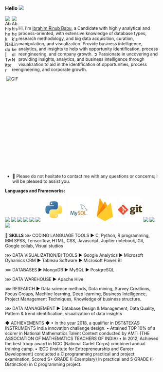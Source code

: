 ### Hello <img src="https://media.giphy.com/media/hvRJCLFzcasrR4ia7z/giphy.gif" width="25px">

<a href="https://twitter.com/abhisheknaiidu">
  <img align="left" alt="Abhishek Naidu | Twitter" width="22px" src="https://raw.githubusercontent.com/peterthehan/peterthehan/master/assets/twitter.svg" />
</a>
<a href="https://www.linkedin.com/in/ibrahimrinub/">
  <img align="left" alt="Abhishek's LinkedIN" width="22px" src="https://raw.githubusercontent.com/peterthehan/peterthehan/master/assets/linkedin.svg" />
</a>



<br />

Hi, i'm [Ibrahim Rinub Babu](https://www.linkedin.com/in/ibrahimrinub/), a Candidate with highly analytical and process-oriented, with extensive knowledge of database types, research methodology, and big data acquisition, curation, manipulation, and visualization. Provide business intelligence, analytics, and insights to help with opportunity identification, process reengineering, and company growth.
➲ Passionate in uncovering and providing insights, analytics, and business intelligence through visualization to aid in the identification of opportunities, process reengineering, and corporate growth.

  <img align="right" alt="GIF" src="https://github.com/abhisheknaiidu/abhisheknaiidu/blob/master/code.gif?raw=true" width="500" height="320" />
  
- 💬 Please do not hesitate to contact me with any questions or concerns; I will be pleased to assist you.

**Languages and Frameworks:**  

<code><img height="80" src="https://th.bing.com/th/id/OIP.kij1QlZKaZtCPtEbWQpiVAHaCz?pid=ImgDet&rs=1"></code>
<code><img height="80" src="https://friconix.com/png/fi-xnsuxx-tensorflow.png"></code>
<code><img height="80" src="https://th.bing.com/th/id/OIP.P9LmWsGguP4WwZSTWfw1qgAAAA?pid=ImgDet&rs=1"></code>
<code><img height="80" src="https://th.bing.com/th/id/OIP.bzwqrp2A70m58vaFHu0uIgHaEK?pid=ImgDet&rs=1"></code>
<code><img height="80" src="https://pluspng.com/img-png/logo-mongodb-png-mongo-db-badge-sticker-600.png"></code>
<code><img height="80" src="https://th.bing.com/th/id/R.2b4808d3f42736a2e61232030a423db0?rik=cFSNePStkUIPig&riu=http%3a%2f%2fcliparts.co%2fcliparts%2fATb%2fjr8%2fATbjr89ac.png&ehk=RLqIbDpNtMh%2fscraN0QXI4o3uz6a7uORHkQYBeCPdwk%3d&risl=&pid=ImgRaw&r=0"></code>
<code><img height="80" src="https://raw.githubusercontent.com/github/explore/80688e429a7d4ef2fca1e82350fe8e3517d3494d/topics/python/python.png"></code>
<code><img height="80" src="https://raw.githubusercontent.com/github/explore/80688e429a7d4ef2fca1e82350fe8e3517d3494d/topics/mysql/mysql.png"></code>
<code><img height="80" src="https://raw.githubusercontent.com/github/explore/80688e429a7d4ef2fca1e82350fe8e3517d3494d/topics/firebase/firebase.png"></code>
<code><img height="80" src="https://raw.githubusercontent.com/github/explore/80688e429a7d4ef2fca1e82350fe8e3517d3494d/topics/git/git.png"></code>
<code><img height="80" src="https://th.bing.com/th/id/R.6e46e7dbe2bb73dacc055e5dbd85c3ad?rik=y3qxkQPhFGlvtA&pid=ImgRaw&r=0"></code>
<code><img height="80" src="https://th.bing.com/th/id/R.ec327e2823c48d0c1fe374e172495aee?rik=ncgYEhlX9YWDVQ&riu=http%3a%2f%2fwww.interlinkdata.co.uk%2fImages%2fCRMhead.png&ehk=il75N0JaV3r%2bdEIVhWWGucM%2b76GqP9%2f673vrC3Bc5tQ%3d&risl=&pid=ImgRaw&r=0"></code>
<code><img height="80" src="https://www.rstudio.com/wp-content/uploads/2014/06/RStudio-Ball.png"></code>


🚧 **SKILLS**
⋙ CODING LANGUAGE TOOLS
 ► C, Python, R programming, IBM SPSS, Tensorflow, HTML, CSS, Javascript, Jupiter notebook, Git, Google collab, Visual studios

⋙ DATA VISUALIZATION/BI TOOLS
► Google Analytics
► Microsoft Dynamics CRM
► Tableau Software
► Microsoft Power BI

⋙ DATABASES
► MongoDB
► MySQL
► PostgreSQL

⋙ DATA WAREHOUSE
► Apache Hive

⋙ RESEARCH ► Data science methods, Data mining, Survey Creations, Focus Groups, Machine learning, Deep learning, Business Intelligence, Project Management Techniques, Knowledge of business structure.

⋙ DATA MANAGEMENT ► Database Design & Management, Data Quality, Pattern & trend identification, visualization of data insights

 ◆ ACHIEVEMENTS  ◆
•	In the year 2018, a qualifier in DST&TEXAS INSTRUMENTS India innovation challenge design.
•	Attained TOP 10% of a scorer in National Mathematics Talent Contest conducted by AMTI (THE ASSOCIATION OF MATHEMATICS TEACHERS OF INDIA)
•	In 2012, Achieved the best troop award in NCC (National Cadet Corps) combined annual training camp. 
•	IECD (Institute for Entrepreneurship and Career Development) conducted a C programming practical and project examination, Scored S+ GRADE (I-Exemplary) in practical and S GRADE (I-Distinction) in C programming project.


